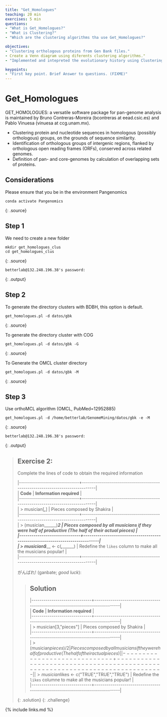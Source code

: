 ```yaml
---
title: "Get_Homologues"
teaching: 20 min
exercises: 5 min
questions:
- "What is Get_Homologues?"
- "What is Clustering?"
- "Which are the clustering algorithms tha use Get_Homologues?"

objectives:
- "Clustering orthologous proteins from Gen Bank files."	
- Create a Venn diagram using diferents clustering algorithms."
- "Implemented and intepreted the evolutionary history using Clustering orthologous proteins."

keypoints:
- "First key point. Brief Answer to questions. (FIXME)"
---
```


# Get_Homologues
GET_HOMOLOGUES: a versatile software package for pan-genome analysis is maintained by Bruno Contreras-Moreira (bcontreras at eead.csic.es) and Pablo Vinuesa (vinuesa at ccg.unam.mx). 
- Clustering protein and nucleotide sequences in homologous (possibly orthologous) groups, on the grounds of sequence similarity.
- Identification of orthologous groups of intergenic regions, flanked by orthologous open reading frames (ORFs), conserved across related genomes.
- Definition of pan- and core-genomes by calculation of overlapping sets of proteins.

## Considerations
Please ensure that you be in the environment Pangenomics
~~~
conda activate Pangenomics
~~~
{: .source}

## Step 1
We need to create a new folder
~~~
mkdir get_homologues_clus
cd get_homologues_clus
~~~
{: .source}

~~~
betterlab@132.248.196.38's password:
~~~
{: .output}

## Step 2
To generate the directory clusters with BDBH, this option is default.
~~~
get_homologues.pl -d datos/gbk
~~~
{: .source}

To generate the directory cluster with COG 
~~~
get_homologues.pl -d datos/gbk -G
~~~
{: .source}

To Generate the OMCL cluster directory
~~~
get_homologues.pl -d datos/gbk -M
~~~
{: .source}

## Step 3
Use orthoMCL algorithm (OMCL, PubMed=12952885)
~~~
get_homologues.pl -d /home/betterlab/GenomeMining/datos/gbk -e -M 
~~~
{: .source}

~~~
betterlab@132.248.196.38's password:
~~~
{: .output}

> ## Exercise 2: 
> 
> Complete the lines of code to obtain the required information
> 
> |------------------------------+------------------------------------------------------------------------------|  
> | **Code**                                        |     **Information required**                                     |  
> |------------------------------+------------------------------------------------------------------------------|  
> | > musician[____,____]                       |  Pieces composed by Shakira                                  |  
> |------------------------------+------------------------------------------------------------------------------|  
> | > (musician______)___2  | Pieces composed by all musicians if they were half of productive (The half of their actual pieces) |   
> |------------------------------+------------------------------------------------------------------------------|  
> | > musician$_____ <- c(_____,_____,_____)    | Redefine the `likes` column to make all the musicians popular!  |  
> |------------------------------+------------------------------------------------------------------------------| 
>
>
> がんばれ! (ganbate; *good luck*):
>> ## Solution
>> 
>> |------------------------------+------------------------------------------------------------------------------|  
>> | **Code**                                        |     **Information required**                                     |  
>> |------------------------------+------------------------------------------------------------------------------|  
>> | > musician[3,"pieces"]                       |  Pieces composed by Shakira                                  |  
>> |------------------------------+------------------------------------------------------------------------------|  
>> | > (musician$pieces)/2  | Pieces composed by all musicians if they were half of productive (The half of their actual pieces) |   
>> |------------------------------+------------------------------------------------------------------------------|  
>> | > musician$likes <- c("TRUE","TRUE","TRUE")    | Redefine the `likes` columne to make all the musicians popular!  |  
>> |------------------------------+------------------------------------------------------------------------------| 
>>
> {: .solution}
{: .challenge} 

{% include links.md %}
